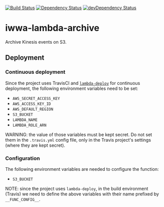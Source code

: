 [![Build Status](https://travis-ci.org/innowatio/iwwa-lambda-archive.svg?branch=master)](https://travis-ci.org/innowatio/iwwa-lambda-archive)
[![Dependency Status](https://david-dm.org/innowatio/iwwa-lambda-archive.svg)](https://david-dm.org/innowatio/iwwa-lambda-archive)
[![devDependency Status](https://david-dm.org/innowatio/iwwa-lambda-archive/dev-status.svg)](https://david-dm.org/innowatio/iwwa-lambda-archive#info=devDependencies)

# iwwa-lambda-archive

Archive Kinesis events on S3.

## Deployment

### Continuous deployment

Since the project uses TravisCI and
[`lambda-deploy`](https://github.com/innowatio/lambda-deploy/) for continuous
deployment, the following environment variables need to be set:

- `AWS_SECRET_ACCESS_KEY`
- `AWS_ACCESS_KEY_ID`
- `AWS_DEFAULT_REGION`
- `S3_BUCKET`
- `LAMBDA_NAME`
- `LAMBDA_ROLE_ARN`

WARNING: the value of those variables must be kept secret. Do not set them in
the `.travis.yml` config file, only in the Travis project's settings (where they
are kept secret).

### Configuration

The following environment variables are needed to configure the function:

- `S3_BUCKET`

NOTE: since the project uses `lambda-deploy`, in the build environment (Travis)
we need to define the above variables with their name prefixed by
`__FUNC_CONFIG__`.
